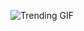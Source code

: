 
<!-- GIF_SECTION -->
![Trending GIF](https://media3.giphy.com/media/v1.Y2lkPThiYjIxNzcycWIxemVvdTd3ZnhhOGt5aXRsbG9kZHkxZDVka2x4cWJsdmpzNjBydyZlcD12MV9naWZzX3NlYXJjaCZjdD1n/scZPhLqaVOM1qG4lT9/giphy.gif)
<!-- END_GIF_SECTION -->
